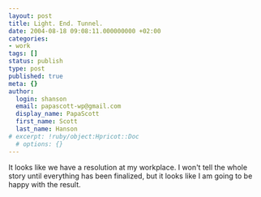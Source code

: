 ```yaml
---
layout: post
title: Light. End. Tunnel.
date: 2004-08-18 09:08:11.000000000 +02:00
categories:
- work
tags: []
status: publish
type: post
published: true
meta: {}
author:
  login: shanson
  email: papascott-wp@gmail.com
  display_name: PapaScott
  first_name: Scott
  last_name: Hanson
# excerpt: !ruby/object:Hpricot::Doc
  # options: {}
---
```

<p>It looks like we have a resolution at my workplace. I won't tell the whole story until everything has been finalized, but it looks like I am going to be happy with the result.</p>
